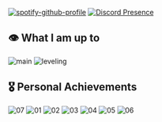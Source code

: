 [![spotify-github-profile](https://spotify-github-profile.kittinanx.com/api/view?uid=31zlyknw4bfc6j5d7x7u7nh6ubm4&cover_image=true&theme=natemoo-re&show_offline=true&background_color=121212&interchange=true&bar_color=53b14f&bar_color_cover=false)](https://spotify-github-profile.kittinanx.com/api/view?uid=31zlyknw4bfc6j5d7x7u7nh6ubm4&redirect=true)
[![Discord Presence](https://lanyard.cnrad.dev/api/986953416540569600?hideProfile=true&hideTimestamp=true&hideTag=true&bg=:0d1117&hideSpotify=true&hideActivity=whenNotUsed&idleMessage=oh,%20I%20forgot%20to%20open%20Discord%20lol)](https://discord.com/users/986953416540569600)


## 👁️ What I am up to
![main](Assets/main_quest.png)
![leveling](Assets/levels.png)


## 🎖️ Personal Achievements
![07](Assets/achiev/7.png)
![01](Assets/achiev/1.png)
![02](Assets/achiev/2.png)
![03](Assets/achiev/3.png)
![04](Assets/achiev/4.png)
![05](Assets/achiev/5.png)
![06](Assets/achiev/6.png)
